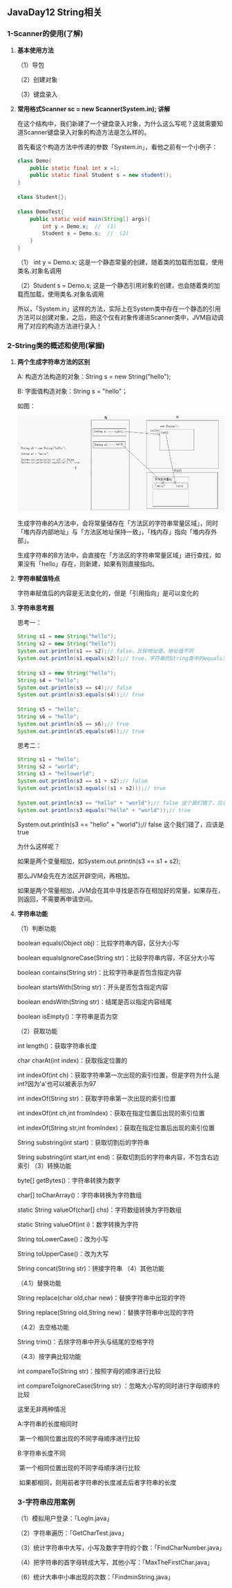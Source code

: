 ## JavaDay12 String相关

### 1-Scanner的使用(了解)

1. **基本使用方法**

   （1）导包

   （2）创建对象

   （3）键盘录入

2. **常用格式Scanner sc = new Scanner(System.in); 讲解**

   在这个结构中，我们新建了一个键盘录入对象，为什么这么写呢？这就需要知道Scanner键盘录入对象的构造方法是怎么样的。

   首先看这个构造方法中传递的参数「System.in」，看他之前有一个小例子：

   ```java
   class Demo{
       public static final int x =1;
       public static final Student s = new student();
   }
   
   class Student{};
   
   class DemoTest{
       public static void main(String[] args){
           int y = Demo.x;	//	(1)
           Student s = Demo.s;	//	(2)
       }
   }
   ```

   （1） int y = Demo.x; 这是一个静态常量的创建，随着类的加载而加载，使用类名.对象名调用

   （2）Student s = Demo.s;	这是一个静态引用对象的创建，也会随着类的加载而加载，使用类名.对象名调用

   所以，「System.in」这样的方法，实际上在System类中存在一个静态的引用方法可以创建对象，之后，把这个仅有对象传递进Scanner类中，JVM自动调用了对应的构造方法进行录入！

### 2-String类的概述和使用(掌握)
1. **两个生成字符串方法的区别**

   A: 构造方法构造的对象：String s = new String("hello");

   B: 字面值构造对象：String s = "hello"；

   如图：

   ![image-20210124110140616](https://github.com/Philbenzy/Java-question-100/blob/main/day12/img/image.png)

   

   生成字符串的A方法中，会将常量储存在「方法区的字符串常量区域」，同时「堆内存内部地址」与「方法区地址保持一致」，「栈内存」指向「堆内存外部」。

   生成字符串的B方法中，会直接在「方法区的字符串常量区域」进行查找，如果没有「hello」存在，则新建，如果有则直接指向。

2. **字符串赋值特点**

   字符串赋值后的内容是无法变化的，但是「引用指向」是可以变化的

3. **字符串思考题**

   思考一：

   ```java
   String s1 = new String("hello");
   String s2 = new String("hello");
   System.out.println(s1 == s2);// false，比较地址值，地址值不同
   System.out.println(s1.equals(s2));// true，字符串的String类中的equals方法被重写过，比较内容
   
   String s3 = new String("hello");
   String s4 = "hello";
   System.out.println(s3 == s4);// false 
   System.out.println(s3.equals(s4));// true
   
   String s5 = "hello";
   String s6 = "hello";
   System.out.println(s5 == s6);// true
   System.out.println(s5.equals(s6));// true
   ```

   思考二：

   ```java
   String s1 = "hello";
   String s2 = "world";
   String s3 = "helloworld";
   System.out.println(s3 == s1 + s2);// false
   System.out.println(s3.equals((s1 + s2)));// true
   
   System.out.println(s3 == "hello" + "world");// false 这个我们错了，应该是true
   System.out.println(s3.equals("hello" + "world"));// true
   ```

   System.out.println(s3 == "hello" + "world");// false 这个我们错了，应该是true 

   为什么这样呢？

   如果是两个变量相加，如System.out.println(s3 == s1 + s2);

   那么JVM会先在方法区开辟空间，再相加。

   如果是两个常量相加，JVM会在其中寻找是否存在相加好的常量，如果存在，则返回，不需要再申请空间。

4. **字符串功能**

   （1）判断功能

   boolean equals(Object obj)：比较字符串内容，区分大小写

   boolean equalsIgnoreCase(String str)：比较字符串内容，不区分大小写

   boolean contains(String str)：比较字符串是否包含指定内容

   boolean startsWith(String str)：开头是否包含指定内容

   boolean endsWith(String str)：结尾是否以指定内容结尾

   boolean isEmpty()：字符串是否为空

   （2）获取功能

    int length()：获取字符串长度

   char charAt(int index)：获取指定位置的

   int indexOf(int ch)：获取字符串第一次出现的索引位置，但是字符为什么是int?因为'a'也可以被表示为97

   int indexOf(String str)：获取字符串第一次出现的索引位置

   int indexOf(int ch,int fromIndex)：获取在指定位置后出现的索引位置

   int indexOf(String str,int fromIndex)：获取在指定位置后出现的索引位置

   String substring(int start)：获取切割后的字符串

   String substring(int start,int end)：获取切割后的字符串内容，不包含右边索引
   （3）转换功能

   byte[] getBytes()：字符串转换为数字

   char[] toCharArray()：字符串转换为字符数组

   static String valueOf(char[] chs)：字符数组转换为字符数组

   static String valueOf(int i)：数字转换为字符

   String toLowerCase()：改为小写

   String toUpperCase()：改为大写

   String concat(String str)：拼接字符串
   （4）其他功能

   （4.1）替换功能 

   String replace(char old,char new)：替换字符串中出现的字符

   String replace(String old,String new)：替换字符串中出现的字符

   （4.2）去空格功能

   String trim()：去除字符串中开头与结尾的空格字符

   （4.3）按字典比较功能

   int compareTo(String str)：按照字母的顺序进行比较

   int compareToIgnoreCase(String str) ：忽略大小写的同时进行字母顺序的比较

   这里无非两种情况

   A:字符串的长度相同时

   ​	第一个相同位置出现的不同字母顺序进行比较

   B:字符串长度不同

   ​    第一个相同位置出现的不同字母顺序进行比较

   ​	如果都相同，则用前者字符串的长度减去后者字符串的长度

   ### 3-字符串应用案例

   （1）模拟用户登录：「LogIn.java」

   （2）字符串遍历：「GetCharTest.java」

   （3）统计字符串中大写，小写及数字字符的个数：「FindCharNumber.java」

   （4）把字符串的首字母转成大写，其他小写：「MaxTheFirstChar.java」

   （6）统计大串中小串出现的次数：「FindminString.java」